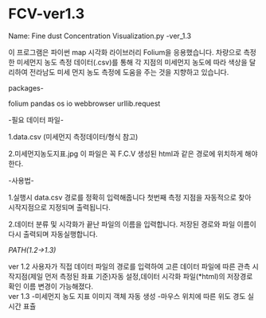 # FCV-ver1.3
Name: Fine dust Concentration Visualization.py -ver_1.3

이 프로그램은 파이썬 map 시각화 라이브러리 Folium을 응용했습니다.
차량으로 측정한 미세먼지 농도 측정 데이터(.csv)를 통해 각 지점의 미세먼지 농도에 따라
색상을 달리하여 전라남도 미세 먼지 농도 측정에 도움을 주는 것을 지향하고 있습니다.

packages-

folium
pandas 
os
io
webbrowser
urllib.request


-필요 데이터 파일-

1.data.csv (미세먼지 측정데이터/형식 참고)

2.미세먼지농도지표.jpg
이 파일은 꼭 F.C.V 생성된 html과 같은 경로에 위치하게 해야한다.



-사용법-

1.실행시 data.csv 경로를 정확히 입력해줍니다
첫번째 측정 지점을 자동적으로 찾아 시작지점으로 지정되며 출력됩니다.

2.데이터 분류 및 시각화가 끝난 파일의 이름을 입력합니다.
저장된 경로와 파일 이름이 다시 출력되며 자동실행합니다.
 

*PATH(1.2->1.3)*

ver 1.2
사용자가 직접 데이터 파일의 경로를 입력하여 고른 데이터 파일에 따른 
관측 시작지점(제일 먼저 측정된 좌표 기준)자동 설정,데이터 시각화 파일(*html)의 저장경로 확인 
이름 변경이 가능해졌다.  
ver 1.3
-미세먼지 농도 지표 이미지 객체 자동 생성
-마우스 위치에 따른 위도 경도 실시간 표츌

